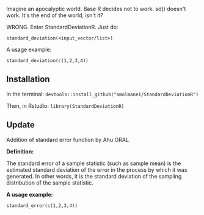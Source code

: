 
<!-- README.md is generated from README.Rmd. Please edit that file -->
Imagine an apocalyptic world. Base R decides not to work. sd() doesn't work. It's the end of the world, isn't it?

WRONG. Enter StandardDeviationR. Just do:

    standard_deviation(<input_vector/list>)

A usage example:

    standard_deviation(c(1,2,3,4))
    
    
## Installation
In the terminal:
`devtools::install_github("amolmane1/StandardDeviationR")`

Then, in Rstudio:
`library(StandardDeviationR)`

## Update

Addition of standard error function by Ahu ORAL

**Definition:**

The standard error of a sample statistic (such as sample mean) is the estimated standard deviation of the error in the process by which it was generated. In other words, it is the standard deviation of the sampling distribution of the sample statistic.

**A usage example:**

    standard_error(c(1,2,3,4))
